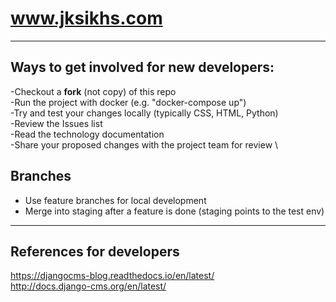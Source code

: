 # www.jksikhs.com
--------------------

## Ways to get involved for new developers:

-Checkout a **fork** (not copy) of this repo \
-Run the project with docker (e.g. "docker-compose up") \
-Try and test your changes locally (typically CSS, HTML, Python) \
-Review the Issues list \
-Read the technology documentation \
-Share your proposed changes with the project team for review \

## Branches
- Use feature branches for local development 
- Merge into staging after a feature is done (staging points to the test env) 

--------------------
## References for developers
https://djangocms-blog.readthedocs.io/en/latest/ \
http://docs.django-cms.org/en/latest/

